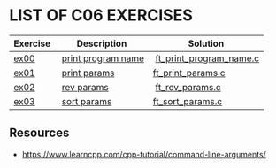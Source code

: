 # LIST OF C06 EXERCISES

|Exercise  |Description |Solution                     
|----------|------------|---------
|[ex00](https://github.com/achrafelkhnissi/1337/tree/master/Piscine-2021/DAYS/C06/ex00) | [print program name](https://github.com/achrafelkhnissi/1337/tree/master/Piscine-2021/DAYS/C06/ex0-/README.md) | [ft_print_program_name.c](https://github.com/achrafelkhnissi/1337/tree/master/Piscine-2021/DAYS/C06/ex00/ft_print_program_name.c)
|[ex01](https://github.com/achrafelkhnissi/1337/tree/master/Piscine-2021/DAYS/C06/ex01) | [print params](https://github.com/achrafelkhnissi/1337/tree/master/Piscine-2021/DAYS/C06/ex01/README.md) | [ft_print_params.c](https://github.com/achrafelkhnissi/1337/tree/master/Piscine-2021/DAYS/C06/ex01/ft_print_params.c)
|[ex02](https://github.com/achrafelkhnissi/1337/tree/master/Piscine-2021/DAYS/C06/ex02) | [rev params](https://github.com/achrafelkhnissi/1337/tree/master/Piscine-2021/DAYS/C06/ex02/README.md) | [ft_rev_params.c](https://github.com/achrafelkhnissi/1337/tree/master/Piscine-2021/DAYS/C06/ex02/ft_rev_params.c)
|[ex03](https://github.com/achrafelkhnissi/1337/tree/master/Piscine-2021/DAYS/C06/ex03) | [sort params](https://github.com/achrafelkhnissi/1337/tree/master/Piscine-2021/DAYS/C06/ex03/README.md) | [ft_sort_params.c](https://github.com/achrafelkhnissi/1337/tree/master/Piscine-2021/DAYS/C06/ex03/ft_sort_params.c)

## Resources
- https://www.learncpp.com/cpp-tutorial/command-line-arguments/
